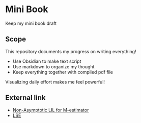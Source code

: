 # Mini Book

Keep my mini book draft 

## Scope

This repository documents my progress on writing everything!

- Use Obsidian to make text script
- Use markdown to organize my thought
- Keep everything together with complied pdf file

Visualizing daily effort makes me feel powerful! 

## External link

- [Non-Asymptotic LIL for M-estimator](https://github.com/laplus3667/minibook/blob/main/Paper%20/Non-Asymptotic%20M%20Estimator/NonAsympLILMestimator.pdf) 
- [LSE](https://laplus3667.github.io/minibook/LSE)